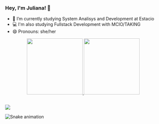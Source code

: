 ### Hey, I'm Juliana! 👋



- 🌱 I’m currently studying System Analisys and Development at Estacio 
- 💻 I'm also studying Fullstack Development with MCIO/TAKING
- 😄 Pronouns: she/her

<div align="center">
  <a href="https://github.com/jcarla">
  <img height="180em" src="https://github-readme-stats.vercel.app/api?username=jcarla&show_icons=true&theme=dark&include_all_commits=true&count_private=true"/>
  <img height="180em" src="https://github-readme-stats.vercel.app/api/top-langs/?username=jcarla&layout=compact&langs_count=7&theme=dark"/>
</div>
  
  ##
  
  <div>
    <a href="https://www.linkedin.com/in/juliana-fernandes-981047235" target="_blank"><img src="https://img.shields.io/badge/-LinkedIn-%230077B5?style=for-the-badge&logo=linkedin&logoColor=white" target="_blank"></a>
  </div>
  
  ![Snake animation](https://github.com/jcarla/jcarla/blob/output/github-contribution-grid-snake.svg)
